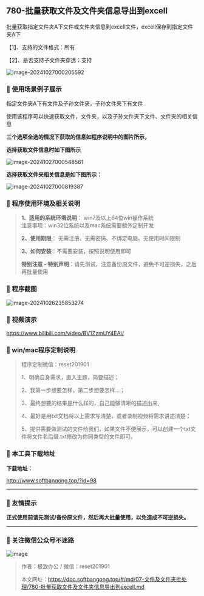 ## 780-批量获取文件及文件夹信息导出到excell

批量获取指定文件夹A下文件或文件夹信息到excell文件，excell保存到指定文件夹A下



【1】、支持的文件格式：所有

【2】、是否支持子文件夹穿透：支持  

![image-20241027000205592](https://s2.loli.net/2024/11/01/yKkiU8OoevV7Zb9.png)

### 📑 使用场景例子展示
指定文件夹A下有文件及子孙文件夹，子孙文件夹下有文件

使用该程序可以快速获取文件，文件夹，以及子孙文件夹下文件、文件夹的相关信息

**三个选项全选的情况下获取的信息如程序说明中的图片所示，**

**选择获取文件信息时如下图所示**

![image-20241027000548561](https://s2.loli.net/2024/11/01/szgma9jZHkQDhA3.png)

**选择获取文件夹相关信息是如下图所示：**

![image-20241027000819387](https://s2.loli.net/2024/11/01/2Q1H4LcfpAt9qoY.png)

### 📑 程序使用环境及相关说明

> **1、适用的系统环境说明**： win7及以上64位win操作系统  
> 注意事项：win32位系统以及mac系统需要额外定制开发  
>
> **2、使用期限**： 无需注册、无需密码、不绑定电脑、无使用时间限制  
>
> **3、如何安装**：不需要安装，按照说明使用即可  
>
> **特别注意 - 特别声明**：请先测试，注意备份原文件，避免不可逆损失，之后再批量使用

### 📑 程序截图

![image-20241026235853274](https://s2.loli.net/2024/11/01/miN5fb3LypusWGX.png) 

### 📑 视频演示

https://www.bilibili.com/video/BV1ZzmUY4EAi/

### 📑 win/mac程序定制说明

> 程序定制微信：reset201901  
>
> 1、明确自身需求，直入主题，简要描述；
>
> 2、我第一步想要怎样，第二步想要怎样...； 
>
> 3、最终想要的结果是什么样的，自己能够清晰的描述出来,  
>
> 4、最好是用txt文档将以上需求写清楚，或者录制视频将需求讲述清楚；  
>
> 5、提供需要做测试的文件给我们，如果文件不便展示，可以创建一个txt文件将文件名后缀.txt修改为你同类型的文件即可。  

### 📑 本工具下载地址

**下载地址：**

http://www.softbangong.top/?id=98

------

### 📑 友情提示

**正式使用前请先测试/备份原文件，然后再大批量使用，以免造成不可逆损失。**

------

### 📑 关注微信公众号不迷路

![image](https://s2.loli.net/2024/11/02/tK9T7jxLcuv5rUk.png)

> 作者：极致办公  /  微信：reset201901
>
> 本文网址：https://doc.softbangong.top/#/md/07-文件及文件夹批处理/780-批量获取文件及文件夹信息导出到excell.md